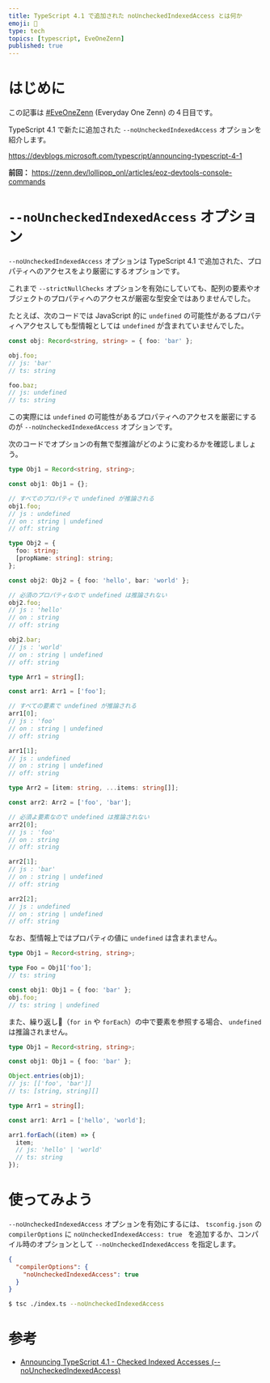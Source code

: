 ```yaml
---
title: TypeScript 4.1 で追加された noUncheckedIndexedAccess とは何か
emoji: 🍭
type: tech
topics: [typescript, EveOneZenn]
published: true
---
```


# はじめに

この記事は [#EveOneZenn](https://zenn.dev/topics/eveonezenn) (Everyday One Zenn) の４日目です。

TypeScript 4.1 で新たに追加された `--noUncheckedIndexedAccess` オプションを紹介します。

https://devblogs.microsoft.com/typescript/announcing-typescript-4-1

**前回：**
https://zenn.dev/lollipop_onl/articles/eoz-devtools-console-commands


# `--noUncheckedIndexedAccess` オプション

`--noUncheckedIndexedAccess` オプションは TypeScript 4.1 で追加された、プロパティへのアクセスをより厳密にするオプションです。

これまで `--strictNullChecks` オプションを有効にしていても、配列の要素やオブジェクトのプロパティへのアクセスが厳密な型安全ではありませんでした。

たとえば、次のコードでは JavaScript 的に `undefined` の可能性があるプロパティへアクセスしても型情報としては `undefined` が含まれていませんでした。

```ts
const obj: Record<string, string> = { foo: 'bar' };

obj.foo;
// js: 'bar'
// ts: string

foo.baz;
// js: undefined
// ts: string
```

この実際には `undefined` の可能性があるプロパティへのアクセスを厳密にするのが `--noUncheckedIndexedAccess` オプションです。

次のコードでオプションの有無で型推論がどのように変わるかを確認しましょう。

```ts
type Obj1 = Record<string, string>;

const obj1: Obj1 = {};

// すべてのプロパティで undefined が推論される
obj1.foo;
// js : undefined
// on : string | undefined
// off: string

type Obj2 = {
  foo: string;
  [propName: string]: string;
};

const obj2: Obj2 = { foo: 'hello', bar: 'world' };

// 必須のプロパティなので undefined は推論されない
obj2.foo;
// js : 'hello'
// on : string
// off: string

obj2.bar;
// js : 'world'
// on : string | undefined
// off: string

type Arr1 = string[];

const arr1: Arr1 = ['foo'];

// すべての要素で undefined が推論される
arr1[0];
// js : 'foo'
// on : string | undefined
// off: string

arr1[1];
// js : undefined
// on : string | undefined
// off: string

type Arr2 = [item: string, ...items: string[]];

const arr2: Arr2 = ['foo', 'bar'];

// 必須よ要素なので undefined は推論されない
arr2[0];
// js : 'foo'
// on : string
// off: string

arr2[1];
// js : 'bar'
// on : string | undefined
// off: string

arr2[2];
// js : undefined
// on : string | undefined
// off: string
```

なお、型情報上ではプロパティの値に `undefined` は含まれません。

```ts
type Obj1 = Record<string, string>;

type Foo = Obj1['foo'];
// ts: string

const obj1: Obj1 = { foo: 'bar' };
obj.foo;
// ts: string | undefined
```

また、繰り返し（`for in` や `forEach`）の中で要素を参照する場合、 `undefined` は推論されません。

```ts
type Obj1 = Record<string, string>;

const obj1: Obj1 = { foo: 'bar' };

Object.entries(obj1);
// js: [['foo', 'bar']]
// ts: [string, string][]

type Arr1 = string[];

const arr1: Arr1 = ['hello', 'world'];

arr1.forEach((item) => {
  item;
  // js: 'hello' | 'world'
  // ts: string
});
```

# 使ってみよう

`--noUncheckedIndexedAccess` オプションを有効にするには、 `tsconfig.json` の `compilerOptions` に `noUncheckedIndexedAccess: true ` を追加するか、コンパイル時のオプションとして `--noUncheckedIndexedAccess` を指定します。

```json:tsconfig.json
{
  "compilerOptions": {
    "noUncheckedIndexedAccess": true
  }
}
```

```sh
$ tsc ./index.ts --noUncheckedIndexedAccess
```

# 参考

* [Announcing TypeScript 4.1 - Checked Indexed Accesses (--noUncheckedIndexedAccess)](https://devblogs.microsoft.com/typescript/announcing-typescript-4-1/#checked-indexed-accesses-nouncheckedindexedaccess)
